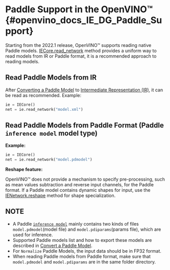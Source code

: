 # Paddle Support in the OpenVINO™ {#openvino_docs_IE_DG_Paddle_Support}

Starting from the 2022.1 release, OpenVINO™ supports reading native Paddle models.
[IECore.read_network](https://docs.openvinotoolkit.org/latest/ie_python_api/classie__api_1_1IECore.html#a0d69c298618fab3a08b855442dca430f) method provides a uniform way to read models from IR or Paddle format, it is a recommended approach to reading models.

## Read Paddle Models from IR

After [Converting a Paddle Model](../MO_DG/prepare_model/convert_model/Convert_Model_From_Paddle.md) to [Intermediate Representation (IR)](../MO_DG/IR_and_opsets.md), it can be read as recommended. Example:

```python
ie = IECore()
net = ie.read_network("model.xml")
```

## Read Paddle Models from Paddle Format (Paddle `inference model` model type)

**Example:**

```python
ie = IECore()
net = ie.read_network("model.pdmodel")
```

**Reshape feature:**

OpenVINO™ does not provide a mechanism to specify pre-processing, such as mean values subtraction and reverse input channels, for the Paddle format.
If a Paddle model contains dynamic shapes for input, use the [IENetwork.reshape](https://docs.openvinotoolkit.org/latest/ie_python_api/classie__api_1_1IENetwork.html#a6683f0291db25f908f8d6720ab2f221a) method for shape specialization.

## NOTE

* A Paddle [`inference model`](https://github.com/PaddlePaddle/PaddleOCR/blob/release/2.1/doc/doc_en/inference_en.md) mainly contains two kinds of files `model.pdmodel`(model file) and `model.pdiparams`(params file), which are used for inference.
* Supported Paddle models list and how to export these models are described in [Convert a Paddle Model](../MO_DG/prepare_model/convert_model/Convert_Model_From_Paddle.md).
* For `Normalize` Paddle Models, the input data should be in FP32 format.
* When reading Paddle models from Paddle format, make sure that `model.pdmodel` and `model.pdiparams` are in the same folder directory.
